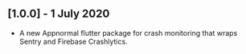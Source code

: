 ## [1.0.0] - 1 July 2020

* A new Appnormal flutter package for crash monitoring that wraps Sentry and Firebase Crashlytics.
